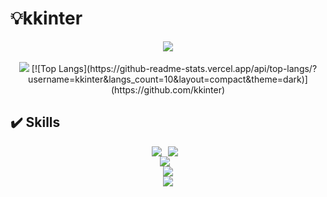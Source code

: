 

# 💡kkinter
<div align="center">
  <img src="https://github-readme-stats.vercel.app/api/top-langs/?username=kkinter&layout=compact"><br><br>
  <img src="https://github-readme-stats.vercel.app/api?username=kkinter&show_icons=true">
  [![Top Langs](https://github-readme-stats.vercel.app/api/top-langs/?username=kkinter&langs_count=10&layout=compact&theme=dark)] (https://github.com/kkinter)
</div>

## ✔️ Skills

<div style="display: flex; justify-content: center;" align="center">

  <img src="https://img.shields.io/badge/Python-007396?style=flat&logo=Python&logoColor=white" style="margin-right: 10px;">
  <img src="https://img.shields.io/badge/Go-1572B6?style=flat&logo=Go&logoColor=white" style="margin-right: 10px;">
</div>
<div style="display: flex; justify-content: center;" align="center">

  <img src="https://img.shields.io/badge/Django-092E20?style=flat&logo=Django&logoColor=white" style="margin-right: 10px;">
</div>
<div style="display: flex; justify-content: center;" align="center">
  <img src="https://img.shields.io/badge/MySQL-4479A1?style=flat&logo=MySQL&logoColor=white">
</div>
<div style="display: flex; justify-content: center;" align="center">
  <img src="https://img.shields.io/badge/Docker-2496ED?style=flat&logo=Docker&logoColor=white">
</div>


</div>

